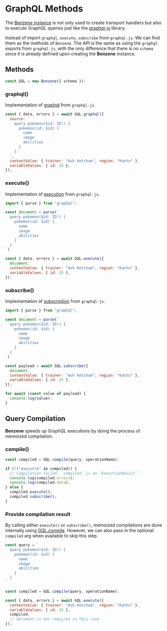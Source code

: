 # GraphQL Methods

The [Benzene instance](/reference/benzene) is not only used to create transport handlers but also to execute GraphQL queries just like the [graphql-js](https://github.com/graphql/graphql-js) library.

Instead of import `graphql`, `execute`, `subscribe` from `graphql-js`. We can find them as the methods of `Benzene`. The API is the same as using the `graphql` exports from `graphql-js`, with the only difference that there is no `schema` since it is already defined upon creating the **Benzene** instance.

## Methods

```js
const GQL = new Benzene({ schema });
```

### graphql()

Implementation of [graphql](https://github.com/graphql/graphql-js/tree/main/src) from `graphql-js`.

```js
const { data, errors } = await GQL.graphql({
  source: `
    query pokemon($id: ID!) {
      pokemon(id: $id) {
        name
        image
        abilities
      }
    }
  `,
  contextValue: { trainer: "Ash Ketchum", region: "Kanto" },
  variableValues: { id: 25 },
});
```

### execute()

Implementation of [execution](https://github.com/graphql/graphql-js/tree/main/src/execution) from `graphql-js`.

```js
import { parse } from "graphql";

const document = parse(`
  query pokemon($id: ID!) {
    pokemon(id: $id) {
      name
      image
      abilities
    }
  }
`)

const { data, errors } = await GQL.execute({
  document,
  contextValue: { trainer: "Ash Ketchum", region: "Kanto" },
  variableValues: { id: 25 },
});
```

### subscribe()

Implementation of [subscription](https://github.com/graphql/graphql-js/tree/main/src/subscription) from `graphql-js`.

```js
import { parse } from "graphql";

const document = parse(`
  query pokemon($id: ID!) {
    pokemon(id: $id) {
      name
      image
      abilities
    }
  }
`)

const payload = await GQL.subscribe({
  document,
  contextValue: { trainer: "Ash Ketchum", region: "Kanto" },
  variableValues: { id: 25 },
});

for await (const value of payload) {
  console.log(value);
}
```

## Query Compilation

**Benzene** speeds up GraphQL executions by doing the process of memoized compilation.

### compile()

```js
const compiled = GQL.compile(query, operationName);

if (!("executre" in compiled)) {
  // Compilation failed. `compiled` is an `ExecutionResult`.
  console.log(compiled.errors);
  console.log(compiled.data);
} else {
  compiled.execute();
  compiled.subscribe();
}
```

### Provide compilation result

By calling either `execute()` or `subscribe()`, memoized compilations are done internally using [GQL.compile](#compile). However, we can also pass in the optional `compiled` arg when available to skip this step.


```js
const query = `
  query pokemon($id: ID!) {
    pokemon(id: $id) {
      name
      image
      abilities
    }
  }
`

const compiled = GQL.compile(query, operationName);

const { data, errors } = await GQL.execute({
  contextValue: { trainer: "Ash Ketchum", region: "Kanto" },
  variableValues: { id: 25 },
  compiled,
  // document is not required in this case
});
```